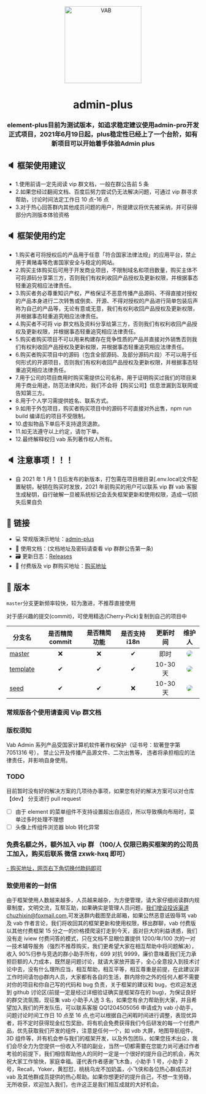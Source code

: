 <div align="center"><img width="200" src="https://gitee.com/chu1204505056/image/raw/master/logo/vab.svg" alt="VAB"/>
<h1> admin-plus</h1>
<h3> element-plus目前为测试版本，如追求稳定建议使用admin-pro开发正式项目，2021年6月19日起，plus稳定性已经上了一个台阶，如有新项目可以开始着手体验Admin plus</h3>
</div>

## 🔈 框架使用建议

- 1.使用前请一定先阅读 vip 群文档，一般在群公告前 5 条
- 2.如果您经过翻阅文档、百度后努力尝试仍无法解决问题，可通过 vip 群寻求帮助，讨论时间法定工作日 10 点-16 点
- 3.对于热心回答群内其他成员问题的用户，所提建议将优先被采纳，并可获得部分内测版本体验资格

## 🔈 框架使用约定

- 1.购买者可将授权后的产品用于任意「符合国家法律法规」的应用平台，禁止用于黄赌毒等危害国家安全与稳定的网站。
- 2.购买主体购买后可用于开发商业项目，不限制域名和项目数量，购买主体不可将源码分享第三方，否则我们有权利收回产品授权及更新权限，并根据事态轻重追究相应法律责任。
- 3.购买者务必尊重知识产权，严格保证不恶意传播产品源码、不得直接对授权的产品本身进行二次转售或倒卖、开源、不得对授权的产品进行简单包装后声称为自己的产品等，无论有意或无意，我们有权利收回产品授权及更新权限，并根据事态轻重追究相应法律责任。
- 4.购买者不可将 vip 群文档及资料分享给第三方，否则我们有权利收回产品授权及更新权限，并根据事态轻重追究相应法律责任。
- 5.购买者购买项目不可以用来构建存在竞争性质的产品并直接对外销售否则我们有权利收回产品授权及更新权限，并根据事态轻重追究相应法律责任。
- 6.购买者购买项目中的源码（包含全部源码、及部分源码片段）不可以用于任何形式的开源项目，否则我们有权利收回产品授权及更新权限，并根据事态轻重追究相应法律责任。
- 7.用于公司的项目商用时购买需提供公司名称，用于证明购买过我们的项目来用于商业用途，防范法律风险，我们不会将【购买公司】信息泄漏到互联网或告知第三方。
- 8.用于个人学习需提供姓名、联系方式。
- 9.如用于外包项目，购买者购买项目中的源码不可直接对外出售，npm run build 编译后的项目不受限制。
- 10.虚拟物品下单后不支持退货退款。
- 11.如无法遵守以上约定，请勿下单。
- 12.最终解释权归 vab 系列著作权人所有。

## 🔈 注意事项！！！

- 自 2021 年 1 月 1 日后发布的新版本，打包需在项目根目录[.env.local]文件配置秘钥，秘钥在购买时发放，2021 年前购买的用户可以联系 vip 群 vab 客服生成秘钥，自行破解一旦被系统标记会丢失框架更新和使用权限，造成一切损失后果自负

## 🔗 链接

- 💻 常规版演示地址：[admin-plus](https://chu1204505056.gitee.io/admin-plus/)
- 📝 使用文档：(文档地址及密码请查看 vip 群群公告第一条)
- 🗃 更新日志：[Releases](https://github.com/vue-admin-beautiful/admin-plus/releases)
- 📌 付费版及 vip 群购买地址：[购买地址](https://vue-admin-beautiful.com/authorization/)

## 🌱 版本

`master`分支更新频率较快，较为激进，不推荐直接使用

对于感兴趣的提交(commit)，可使用精选(Cherry-Pick)复制到自己的项目中

| 分支名                                                                      | 是否精简 commit | 是否精简功能 | 是否支持 i18n | 更新时间 |                                                                                                  维护人                                                                                                   |
| --------------------------------------------------------------------------- | :-------------: | :----------: | :-----------: | :------: | :-------------------------------------------------------------------------------------------------------------------------------------------------------------------------------------------------------: |
| [master](https://github.com/vue-admin-beautiful/admin-plus/)                |       ❌        |      ❌      |       ✔       |   即时   | <a href="https://github.com/chuzhixin" target="_blank"><img style="border-radius:999px" src="https://avatars3.githubusercontent.com/u/26647258?s=50&u=753921fb23f418996dffd6196e89729fcb2329ed&v=4"/></a> |
| [template](https://github.com/vue-admin-beautiful/admin-plus/tree/template) |        ✔        |      ✔       |       ✔       | 10-30 天 |  <a href="https://github.com/fwfmiao" target="_blank"><img style="border-radius:999px" src="https://avatars3.githubusercontent.com/u/29328241?s=50&u=bb0977b405ccf1a101ce4e18e4fb8d958854ca60&v=4"/></a>  |
| [seed](https://github.com/vue-admin-beautiful/admin-plus/tree/seed)         |        ✔        |      ✔       |      ❌       | 10-30 天 |  <a href="https://github.com/fwfmiao" target="_blank"><img style="border-radius:999px" src="https://avatars3.githubusercontent.com/u/29328241?s=50&u=bb0977b405ccf1a101ce4e18e4fb8d958854ca60&v=4"/></a>  |

### 常规版各个使用请查阅 Vip 群文档

### 版权须知

Vab Admin 系列产品受国家计算机软件著作权保护（证书号：软著登字第 7051316 号），
禁止公开及传播产品源文件、二次出售等，
违者将承担相应的法律责任，并影响自身使用。

### TODO

目前暂时没有好的解决方案的几项待办事项，如果您有好的解决方案可以对仓库 【dev】 分支进行 pull request

- [ ] 由于 element 的菜单组件不支持设置超出自适应，所以导致横向布局时，菜单过多时处理不理想
- [ ] 头像上传组件浏览器 blob 转化异常

### 免费名额之外，额外加入 vip 群 （100/人 仅限已购买框架的的公司员工加入，购买后联系 微信 zxwk-hxq 即可）

[- 购买地址，网页右下角切换付款码即可](https://vue-admin-beautiful.com/authorization/)

### 致使用者的一封信

由于框架使用人数越来越多，人员越来越杂，为方便管理，请大家仔细阅读群内规章制度，文明交流，互帮互助，如果确实是管理人员问题，我们增设投诉渠道chuzhixin@foxmail.com,可发送群内截图至此邮箱，如果公然恶意诋毁辱骂 vab 及 vab 作者言论，我们将收回其的框架更新和使用权限，移出群聊，vab 付费版以其他付费框架 15 分之一的价格摸爬滚打走到今天，面对巨大的利益诱惑，我们没有走 iview 付费问答的模式，只在文档不显眼位置提供 1200/年/100 次的一对一技术辅导服务（强烈不推荐购买，我们更希望大家在相互帮助中将问题解决），收入 90%归参与竞选的群小助手所有，699 对抗 9999，廉价意味着我们无力承担巨额的人力成本，既然是问题讨论，就请大家放开面子，全心全意投入到技术讨论中去，没有什么理所应当，相互帮助，相互平等，相互尊重是前提，在此建议非工作时间请勿@群内人员，大家都有各自的生活，群内除你之外的任何人都不需要对你的项目和你自己写的代码和 bug 负责，关于框架的建议和 bug，也欢迎发送到 github 讨论区(前提一定是经过详细验证确实是框架存在的 bug)，为保证良好的群交流氛围，现征集 vab 小助手人选 3 名，如果您有余力帮助到大家，并且希望加入我们的开发队伍，可以联系客服 QQ1204505056 申请成为 vab 小助手，问题讨论时间工作日 10 点至 16 点,也可以根据自己闲暇时间进行调整，表现优异者，将不定时获得现金红包奖励，将有机会免费获得我们今后研发的每一个付费产品，优先获取我们开发的组件，注意是任何一个，如 vdb 大屏，地图导航组件，3D 组件等，并有机会参与我们的框架开发，以及外包团队，如果您技术出众，我们会尽全力为您提供一份收入不错的副业，当然一切都需要在您能力尚可通过作者考验的前提下，我们相信帮助他人的同时一定是一个很好的提升自己的机会，再次祝大家工作愉快，家庭幸福。谨代表作者感谢飞木鱼，小助手 1 号，小助手 2 号，Recall，Yoker，黄怼怼，桃桃乌龙不加奶盖，小飞侠和各位热心群成员对 vab 及其他群成员提供的热心帮助。如果你想更好的提升自己，不想一生劳碌，无所收获，欢迎加入我们，也许这正是我们相互成就的大好机会。
